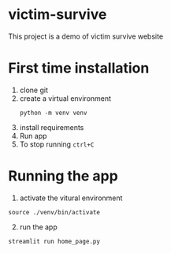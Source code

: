 # victim-survive

This project is a demo of victim survive website

# First time installation
1. clone git
2. create a virtual environment
   ```
   python -m venv venv
   ```
4. install requirements
5. Run app
6. To stop running `ctrl+C`

# Running the app

1. activate the vitural environment

```
source ./venv/bin/activate
```

2. run the app

```
streamlit run home_page.py
```